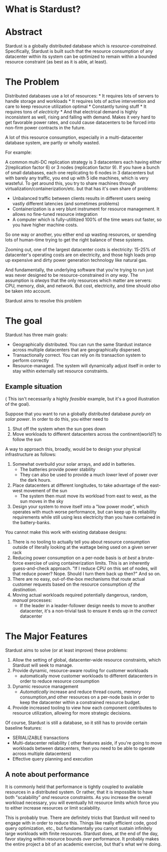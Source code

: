 # What is Stardust?

# Abstract
Stardust is a globally distributed database which is _resource-constrained_. Specifically, Stardust is built such that the resource consumption of any datacenter within its system can be optimized to remain within a bounded resource constraint (as best as it is able, at least).

# The Problem
Distributed databases use a lot of resources:
    * It requires lots of servers to handle storage and workloads
    * It requires lots of active intervention and care to keep resource utilization optimal
        * Constantly tuning stuff
    * It requires tons of _electricity_
        * And that electrical demand is highly inconsistent as well, rising and falling with demand. Makes it very hard to get favorable power rates, and could cause datacenters to be forced into non-firm power contracts in the future.

A lot of this resource consumption, especially in a multi-datacenter database system, are partly or wholly wasted.

For example:

A common multi-DC replication strategy is 3 datacenters each having either 2(replication factor 6) or 3 nodes (replication factor 9). If you have a bunch of small databases, each one replicating to 6 nodes in 3 datacenters but with barely any traffic, you end up with 5 idle machines, which is very wasteful. To get around this, you try to share machines
through virtualization/containerization/etc. but that has it's own share of problems:

* Unbalanced traffic between clients results in different users seeing vastly different latencies (and sometimes problems)
* Containerization is a very blunt instrument for resource management. It allows no fine-tuned resource integration
* A computer which is fully-utilitized 100% of the time wears out faster, so you have higher machine costs.

So one way or another, you either end up wasting resources, or spending lots of human-time trying to get the right balance of these systems.

Zooming out, one of the largest datacenter costs is electricity: 15-25% of datacenter's operating costs are on electricity, and those high loads prop up expensive and dirty power generation technology like natural gas. 

And fundamentally, the underlying software that you're trying to run just was never designed to be resource-constrained in _any way_. The assumption is _always_ that the only resources which matter are servers: CPU, memory, disk, and network. But cost, electricity, and time should _also_ be taken into account.

Stardust aims to resolve this problem

# The goal
Stardust has three main goals:
* Geographically distributed. You can run the same Stardust instance across multiple datacenters that are geographically dispersed.
* Transactionally correct. You can rely on its transaction system to perform correctly
* Resource-managed. The system will dynamically adjust itself in order to stay within externally set resource constraints.

## Example situation
( This isn't necessarily a highly _feasible_ example, but it's a good illustration of the goal).

Suppose that you want to run a globally distributed database _purely on solar power_. In order to do this, you either need to
1. Shut off the system when the sun goes down
2. Move workloads to different datacenters across the continent(world?) to follow the sun

A way to approach this, broadly, would be to design your physical infrastructure as follows:
1. Somewhat overbuild your solar arrays, and add in batteries.
    * The batteries provide power stability
    * They can also be used to provide a much _lower_ level of power over the dark hours.
2. Place datacenters at different longitudes, to take advantage of the east-west movement of the sun 
    * The system then must move its workload from east to west, as the sun moves in the sky
3. Design your system to move itself into a "low power mode", which operates with much worse performance, but can keep up its reliability requirements while still using less electricity than you have contained in the battery-banks.

You cannot make this work with existing database designs: 
1. There is no tooling to actually tell you about resource consumption outside of literally looking at the wattage being used on a given server rack
2. Reducing power consumption on a per-node basis is _at best_ a brute-force exercise of using containerization limits. This is an inherently guess-and-check approach. "If I reduce CPU on this set of nodes, will that reduce power? Nope. Should I turn them back up then?" And so on.
3. There are no easy, out-of-the-box mechanisms that route actual customer requests based on the resource consumption _of the destination_.
4. Moving actual workloads required potentially dangerous, random, _manual_ processes:
    * If the leader in a leader-follower design needs to move to another datacenter, it's a non-trivial task to ensure it ends up in the _correct_ datacenter

# The Major Features
Stardust aims to solve (or at least improve) these problems:

1. Allow the setting of global, datacenter-wide resource constraints, which Stardust will seek to manage.
2. Provide dynamic, resource-aware routing for customer workloads
    *  automatically move customer workloads to different datacenters in order to reduce resource consumption
3. Dynamic resource management
    * _Automatically_ increase and reduce thread counts, memory consumption,and other resources on a per-node basis in order to keep the datacenter within a constrained resource budget.
4. Provide increased tooling to view how each component contributes to resource utilization, allowing for more strategic decisions.

Of course, Stardust is still a database, so it still has to provide certain baseline features:
* SERIALIZABLE transactions
* Multi-datacenter reliability ( other features aside, if you're going to move workloads between datacenters, then you need to be able to operate across multiple datacenters)
* Effective query planning and execution

## A note about performance
It is commonly held that performance is tightly coupled to available resources in a distributed system. Or rather, that it is impossible to have both "scalability" _and_ resource constraints. As you increase the overall workload necessary, you will eventually hit resource limits which force you to either increase resources or limit scalability.

This is probably true. There are definitely tricks that Stardust will need to engage with in order to reduce this. Things like really efficient code, good query optimization, etc., but fundamentally you cannot sustain infinitely large workloads with finite resources. Stardust does, at the end of the day, favor staying within resource bounds _over_ performance. It probably makes the entire project a bit of an academic exercise, but that's what we're doing.





